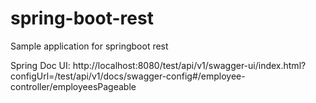 # spring-boot-rest
Sample application for springboot rest

Spring Doc UI: http://localhost:8080/test/api/v1/swagger-ui/index.html?configUrl=/test/api/v1/docs/swagger-config#/employee-controller/employeesPageable
